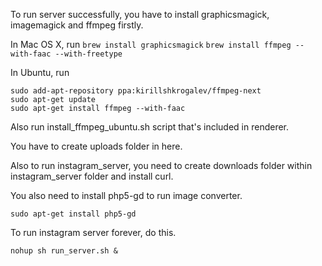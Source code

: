 To run server successfully, you have to install graphicsmagick, imagemagick and ffmpeg firstly. 

In Mac OS X, run 
`brew install graphicsmagick`
`brew install ffmpeg --with-faac --with-freetype`

In Ubuntu, run

```
sudo add-apt-repository ppa:kirillshkrogalev/ffmpeg-next
sudo apt-get update
sudo apt-get install ffmpeg --with-faac
```

Also run install_ffmpeg_ubuntu.sh script that's included in renderer.

You have to create uploads folder in here.

Also to run instagram_server, you need to create downloads folder within instagram_server folder and install curl. 

You also need to install php5-gd to run image converter.

```
sudo apt-get install php5-gd
```

To run instagram server forever, do this.

```
nohup sh run_server.sh &
```